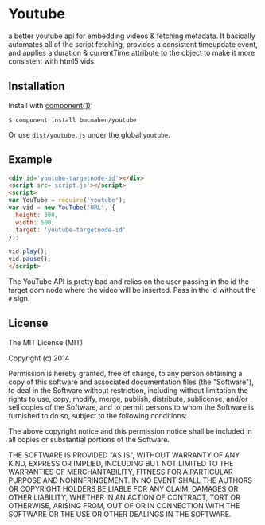 
# Youtube

  a better youtube api for embedding videos & fetching metadata. It basically automates all of the script fetching, provides a consistent timeupdate event, and applies a duration & currentTime attribute to the object to make it more consistent with html5 vids.

## Installation

  Install with [component(1)](http://component.io):

    $ component install bmcmahen/youtube

  Or use `dist/youtube.js` under the global `youtube`.

## Example

```html
<div id='youtube-targetnode-id'></div>
<script src='script.js'></script>
<script>
var YouTube = require('youtube');
var vid = new YouTube('URL', {
  height: 300,
  width: 500,
  target: 'youtube-targetnode-id'
});

vid.play();
vid.pause();
</script>
```

The YouTube API is pretty bad and relies on the user passing in the id the target dom node where the video will be inserted. Pass in the id without the `#` sign. 


## License

  The MIT License (MIT)

  Copyright (c) 2014 <copyright holders>

  Permission is hereby granted, free of charge, to any person obtaining a copy
  of this software and associated documentation files (the "Software"), to deal
  in the Software without restriction, including without limitation the rights
  to use, copy, modify, merge, publish, distribute, sublicense, and/or sell
  copies of the Software, and to permit persons to whom the Software is
  furnished to do so, subject to the following conditions:

  The above copyright notice and this permission notice shall be included in
  all copies or substantial portions of the Software.

  THE SOFTWARE IS PROVIDED "AS IS", WITHOUT WARRANTY OF ANY KIND, EXPRESS OR
  IMPLIED, INCLUDING BUT NOT LIMITED TO THE WARRANTIES OF MERCHANTABILITY,
  FITNESS FOR A PARTICULAR PURPOSE AND NONINFRINGEMENT. IN NO EVENT SHALL THE
  AUTHORS OR COPYRIGHT HOLDERS BE LIABLE FOR ANY CLAIM, DAMAGES OR OTHER
  LIABILITY, WHETHER IN AN ACTION OF CONTRACT, TORT OR OTHERWISE, ARISING FROM,
  OUT OF OR IN CONNECTION WITH THE SOFTWARE OR THE USE OR OTHER DEALINGS IN
  THE SOFTWARE.